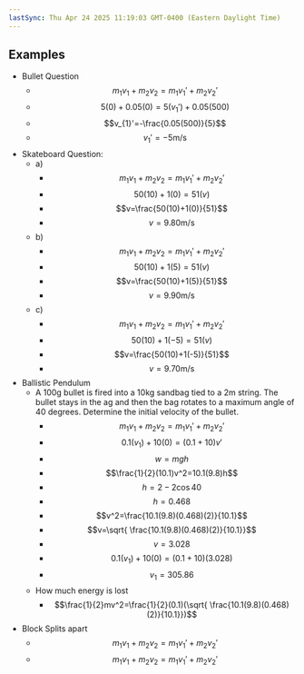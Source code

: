 ```yaml
---
lastSync: Thu Apr 24 2025 11:19:03 GMT-0400 (Eastern Daylight Time)
---
```

## Examples
- Bullet Question
	- $$m_{1}v_{1}+m_{2}v_{2}=m_{1}v_{1}'+m_{2}v_{2}'$$
	- $$5(0)+0.05(0)=5(v_{1}')+0.05(500)$$
	- $$v_{1}'=-\frac{0.05(500)}{5}$$
	- $$v_{1}'=-5 \text{m/s}$$
- Skateboard Question:
	- a) 
		- $$m_{1}v_{1}+m_{2}v_{2}=m_{1}v_{1}'+m_{2}v_{2}'$$
		- $$50(10)+1(0)=51(v)$$
		- $$v=\frac{50(10)+1(0)}{51}$$
		- $$v=9.80 \text{m/s}$$
	- b) 
		- $$m_{1}v_{1}+m_{2}v_{2}=m_{1}v_{1}'+m_{2}v_{2}'$$
		- $$50(10)+1(5)=51(v)$$
		- $$v=\frac{50(10)+1(5)}{51}$$
		- $$v=9.90 \text{m/s}$$
	- c) 
		- $$m_{1}v_{1}+m_{2}v_{2}=m_{1}v_{1}'+m_{2}v_{2}'$$
		- $$50(10)+1(-5)=51(v)$$
		- $$v=\frac{50(10)+1(-5)}{51}$$
		- $$v=9.70 \text{m/s}$$
- Ballistic Pendulum
	- A 100g bullet is fired into a 10kg sandbag tied to a 2m string. The bullet stays in the ag and then the bag rotates to a maximum angle of 40 degrees. Determine the initial velocity of the bullet. 
		- $$m_{1}v_{1}+m_{2}v_{2}=m_{1}v_{1}'+m_{2}v_{2}'$$
		- $$0.1(v_{1})+10(0)=(0.1+10)v'$$
		- $$w=mgh$$
		- $$\frac{1}{2}(10.1)v^2=10.1(9.8)h$$
		- $$h=2-2\cos 40$$
		- $$h=0.468$$
		- $$v^2=\frac{10.1(9.8)(0.468)(2)}{10.1}$$
		- $$v=\sqrt{ \frac{10.1(9.8)(0.468)(2)}{10.1}}$$
		- $$v=3.028$$
		- $$0.1(v_{1})+10(0)=(0.1+10)(3.028)$$
		- $$v_{1}=305.86$$
	- How much energy is lost
		- $$\frac{1}{2}mv^2=\frac{1}{2}(0.1)(\sqrt{ \frac{10.1(9.8)(0.468)(2)}{10.1}})$$
- Block Splits apart
	- $$m_{1}v_{1}+m_{2}v_{2}=m_{1}v_{1}'+m_{2}v_{2}'$$
	- $$m_{1}v_{1}+m_{2}v_{2}=m_{1}v_{1}'+m_{2}v_{2}'$$